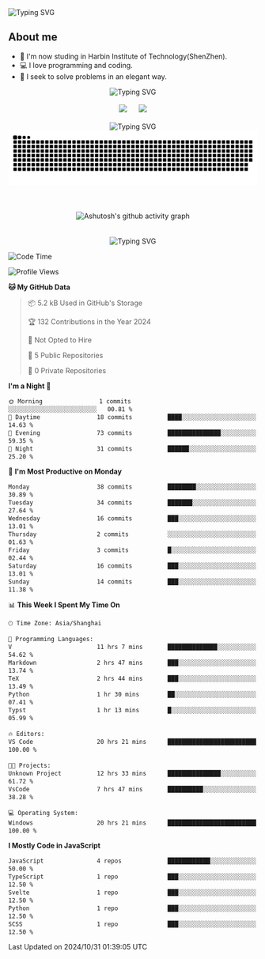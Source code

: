 <img src="https://readme-typing-svg.demolab.com?font=Fira+Code&weight=200&size=100&pause=1000&color=3986FF&center=true&vCenter=true&random=false&width=2000&height=160&lines=Hi+there!+++o(*%5E%E2%96%BD%5E*)%E2%94%9B;console.log(%22Hello+World!%22)" alt="Typing SVG" />

## About me
- 🏫 I'm now studing in Harbin Institute of Technology(ShenZhen).
- 💻 I love programming and coding.
- 🍷 I seek to solve problems in an elegant way.

<div align="center">
  <img src="https://readme-typing-svg.demolab.com?font=Fira+Code&weight=200&size=50&pause=1000&color=3986FF&center=true&vCenter=true&random=false&width=2000&height=100&lines=Here+are+my+stats..." alt="Typing SVG" />
  <br><br>
  <img height="180px" src="https://github-readme-stats-git-masterrstaa-rickstaa.vercel.app/api?username=whateverzpy&rank_icon=percentile&hide_border=true&show_icons=true&include_all_commits=true&bg_color=0,ea6161,ffc64d,fffc4d,52fa5a" />&nbsp;&nbsp;&nbsp;&nbsp;&nbsp;&nbsp;<img height="180px" src="https://github-readme-stats-git-masterrstaa-rickstaa.vercel.app/api/top-langs/?username=whateverzpy&layout=donut&hide_border=true&bg_color=0,52fa5a,4dfcff,c64dff" />
  <br><br>
  <img src="https://readme-typing-svg.demolab.com?font=Fira+Code&weight=200&size=50&pause=1000&color=3986FF&center=true&vCenter=true&random=false&width=2000&height=100&lines=Here+are+my+contributions..." alt="Typing SVG" />
  <picture>
    <source media="(prefers-color-scheme: dark)" srcset="https://raw.githubusercontent.com/whateverzpy/whateverzpy/main/assets/github-snake-dark.svg" />
    <source media="(prefers-color-scheme: light)" srcset="https://raw.githubusercontent.com/whateverzpy/whateverzpy/main/assets/github-snake.svg" />
    <img alt="github-snake" src="https://raw.githubusercontent.com/whateverzpy/whateverzpy/main/assets/github-snake.svg" />
  </picture>
  <br><br><br><br>
  <picture>
    <source media="(prefers-color-scheme: dark)"
          srcset="https://github-readme-activity-graph.vercel.app/graph?username=whateverzpy&theme=tokyo-night" />
    <source media="(prefers-color-scheme: light)"
          srcset="https://github-readme-activity-graph.vercel.app/graph?username=whateverzpy&theme=tokyo-day" />
    <img alt="Ashutosh's github activity graph"
       src="https://github-readme-activity-graph.vercel.app/graph?username=whateverzpy&theme=tokyo-day"
       width="860px"/>
  </picture>
  <br><br><br>
  <img src="https://readme-typing-svg.demolab.com?font=Fira+Code&weight=200&size=120&pause=1000&color=3986FF&center=true&vCenter=true&random=false&width=2000&height=180&lines=INFINITE+PROGRESS" alt="Typing SVG" />
</div>

<!--START_SECTION:waka-->
![Code Time](http://img.shields.io/badge/Code%20Time-102%20hrs%2053%20mins-blue)

![Profile Views](http://img.shields.io/badge/Profile%20Views-26-blue)

**🐱 My GitHub Data** 

> 📦 5.2 kB Used in GitHub's Storage 
 > 
> 🏆 132 Contributions in the Year 2024
 > 
> 🚫 Not Opted to Hire
 > 
> 📜 5 Public Repositories 
 > 
> 🔑 0 Private Repositories 
 > 
**I'm a Night 🦉** 

```text
🌞 Morning                1 commits           ░░░░░░░░░░░░░░░░░░░░░░░░░   00.81 % 
🌆 Daytime                18 commits          ████░░░░░░░░░░░░░░░░░░░░░   14.63 % 
🌃 Evening                73 commits          ███████████████░░░░░░░░░░   59.35 % 
🌙 Night                  31 commits          ██████░░░░░░░░░░░░░░░░░░░   25.20 % 
```
📅 **I'm Most Productive on Monday** 

```text
Monday                   38 commits          ████████░░░░░░░░░░░░░░░░░   30.89 % 
Tuesday                  34 commits          ███████░░░░░░░░░░░░░░░░░░   27.64 % 
Wednesday                16 commits          ███░░░░░░░░░░░░░░░░░░░░░░   13.01 % 
Thursday                 2 commits           ░░░░░░░░░░░░░░░░░░░░░░░░░   01.63 % 
Friday                   3 commits           █░░░░░░░░░░░░░░░░░░░░░░░░   02.44 % 
Saturday                 16 commits          ███░░░░░░░░░░░░░░░░░░░░░░   13.01 % 
Sunday                   14 commits          ███░░░░░░░░░░░░░░░░░░░░░░   11.38 % 
```


📊 **This Week I Spent My Time On** 

```text
🕑︎ Time Zone: Asia/Shanghai

💬 Programming Languages: 
V                        11 hrs 7 mins       ██████████████░░░░░░░░░░░   54.62 % 
Markdown                 2 hrs 47 mins       ███░░░░░░░░░░░░░░░░░░░░░░   13.74 % 
TeX                      2 hrs 44 mins       ███░░░░░░░░░░░░░░░░░░░░░░   13.49 % 
Python                   1 hr 30 mins        ██░░░░░░░░░░░░░░░░░░░░░░░   07.41 % 
Typst                    1 hr 13 mins        █░░░░░░░░░░░░░░░░░░░░░░░░   05.99 % 

🔥 Editors: 
VS Code                  20 hrs 21 mins      █████████████████████████   100.00 % 

🐱‍💻 Projects: 
Unknown Project          12 hrs 33 mins      ███████████████░░░░░░░░░░   61.72 % 
VsCode                   7 hrs 47 mins       ██████████░░░░░░░░░░░░░░░   38.28 % 

💻 Operating System: 
Windows                  20 hrs 21 mins      █████████████████████████   100.00 % 
```

**I Mostly Code in JavaScript** 

```text
JavaScript               4 repos             ████████████░░░░░░░░░░░░░   50.00 % 
TypeScript               1 repo              ███░░░░░░░░░░░░░░░░░░░░░░   12.50 % 
Svelte                   1 repo              ███░░░░░░░░░░░░░░░░░░░░░░   12.50 % 
Python                   1 repo              ███░░░░░░░░░░░░░░░░░░░░░░   12.50 % 
SCSS                     1 repo              ███░░░░░░░░░░░░░░░░░░░░░░   12.50 % 
```




 Last Updated on 2024/10/31 01:39:05 UTC
<!--END_SECTION:waka-->


<!--
**whateverzpy/whateverzpy** is a ✨ _special_ ✨ repository because its `README.md` (this file) appears on your GitHub profile.

Here are some ideas to get you started:

- 🔭 I’m currently working on ...
- 🌱 I’m currently learning ...
- 👯 I’m looking to collaborate on ...
- 🤔 I’m looking for help with ...
- 💬 Ask me about ...
- 📫 How to reach me: ...
- 😄 Pronouns: ...
- ⚡ Fun fact: ...
-->
